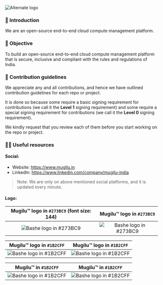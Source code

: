 <picture>
  <source media="(prefers-color-scheme: dark)" srcset="https://github.com/mugilu-india/.github/assets/68323012/a370186b-55fe-4700-9c3f-0a5b4ca1890a">
  <source media="(prefers-color-scheme: light)" srcset="https://github.com/mugilu-india/.github/assets/68323012/a370186b-55fe-4700-9c3f-0a5b4ca1890a">
  <img alt="Alternate logo" src="https://github.com/mugilu-india/.github/assets/68323012/a370186b-55fe-4700-9c3f-0a5b4ca1890a">
</picture>

### 👋 Introduction

We are an open-source end-to-end cloud compute management platform.

### 🎯 Objective

To build an open-source end-to-end cloud compute management platform that is secure, inclusive and compliant with the rules and regulations of India.

### 🌈 Contribution guidelines

We appreciate any and all contributions, and hence we have outlined contribution guidelines for each repo or project.

It is done so because some require a basic signing requirement for contributions (we call it the **Level 1** signing requirement) and some require a special signing requirement for contributions (we call it the **Level 0** signing requirement).

We kindly request that you review each of them before you start working on the repo or project.


### 👩‍💻 Useful resources

#### Social:
  - Website: https://www.mugilu.in
  - LinkedIn: https://www.linkedin.com/company/mugilu-india

> Note: We are only on above mentioned social platforms, and it is updated every minute.

#### Logo:

Mugilu™ logo in `#273BC9`  (font size: 144) |    Mugilu™ logo in `#273BC9`
:-------------------------: |  :-------------------------:
![ Bashe logo in `#273BC9`](https://github.com/mugilu-india/.github/assets/68323012/7dc9273c-86da-4eff-b22f-f5c4b3ae48ad) | ![ Bashe logo in `#273BC9`](https://github.com/mugilu-india/.github/assets/68323012/500c928c-d1cd-4b68-a7ad-d4a0d71a6ca7)

Mugilu™ logo in `#1B2CFF` |    Mugilu™ logo in `#1B2CFF`
:-------------------------: |  :-------------------------:
![ Bashe logo in `#1B2CFF`](https://github.com/mugilu-india/.github/assets/68323012/98437da8-6f54-40a6-baaf-ccaa0a334179) | ![ Bashe logo in `#1B2CFF`](https://github.com/mugilu-india/.github/assets/68323012/98437da8-6f54-40a6-baaf-ccaa0a334179)

Mugilu™ in `#1B2CFF` |    Mugilu™ in `#1B2CFF`
:-------------------------: |  :-------------------------:
![ Bashe logo in `#1B2CFF`](https://github.com/mugilu-india/.github/assets/68323012/fbe9c509-8502-4371-867f-5aa4cb551f54) | ![ Bashe logo in `#1B2CFF`](https://github.com/mugilu-india/.github/assets/68323012/fbe9c509-8502-4371-867f-5aa4cb551f54)



